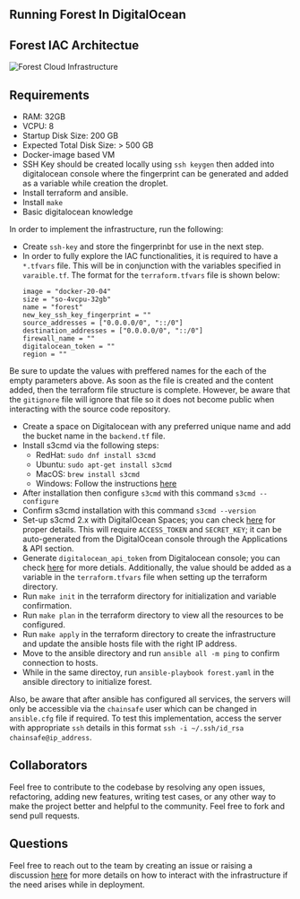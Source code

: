 
## Running Forest In DigitalOcean

## Forest IAC Architectue

![Forest Cloud Infrastructure ](https://user-images.githubusercontent.com/47984109/216006502-eca661d3-2ef8-4c75-aa7a-1740c25abb44.png)

## Requirements  
- RAM: 32GB
- VCPU: 8
- Startup Disk Size: 200 GB
- Expected Total Disk Size: > 500 GB
- Docker-image based VM
- SSH Key should be created locally using `ssh keygen` then added into digitalocean console where the fingerprint can be generated and added as a variable while creation the droplet.
- Install terraform and ansible.  
- Install `make`
- Basic digitalocean knowledge

In order to implement the infrastructure, run the following:
- Create `ssh-key` and store the fingerprinbt for use in the next step.
- In order to fully explore the IAC functionalities, it is required to have a `*.tfvars` file. This will be in conjunction with the variables specified in `varaible.tf`. The format for the `terraform.tfvars` file is shown below:
    ```
    image = "docker-20-04"
    size = "so-4vcpu-32gb"
    name = "forest"
    new_key_ssh_key_fingerprint = ""
    source_addresses = ["0.0.0.0/0", "::/0"]
    destination_addresses = ["0.0.0.0/0", "::/0"]
    firewall_name = ""
    digitalocean_token = ""
    region = ""
    ```
Be sure to update the values with preffered names for the each of the empty parameters above. As soon as the file is created and the content added, then the terraform file structure is complete. However, be aware that the `gitignore` file will ignore that file so it does not become public when interacting with the source code repository. 
- Create a space on Digitalocean with any preferred unique name and add the bucket name in the `backend.tf` file. 
- Install s3cmd via the following steps:
    - RedHat: `sudo dnf install s3cmd`
    - Ubuntu: `sudo apt-get install s3cmd`
    - MacOS: `brew install s3cmd`
    - Windows: Follow the instructions [here](https://www.s3express.com/download.htm) 
- After installation then configure `s3cmd` with this command `s3cmd --configure`
- Confirm s3cmd installation with this command `s3cmd --version`
- Set-up s3cmd 2.x with DigitalOcean Spaces; you can check [here](https://docs.digitalocean.com/products/spaces/reference/s3cmd/) for proper details. This will require `ACCESS_TOKEN` and `SECRET_KEY`; it can be auto-generated from the DigitalOcean console through the Applications & API section.   
- Generate `digitalocean_api_token` from Digitalocean console; you can check [here](https://docs.digitalocean.com/reference/api/create-personal-access-token/) for more detials. Additionally, the value should be added as a variable in the `terraform.tfvars` file when setting up the terraform directory. 
- Run `make init` in the terraform directory for initialization and variable confirmation.  
- Run `make plan` in the terraform directory to view all the resources to be configured.   
- Run `make apply` in the terraform directory to create the infrastructure and update the ansible hosts file with the right IP address. 
- Move to the ansible directory and run `ansible all -m ping` to confirm connection to hosts.  
- While in the same directoy, run `ansible-playbook forest.yaml` in the ansible directory to initialize forest.

Also, be aware that after ansible has configured all services, the servers will only be accessible via the `chainsafe` user which can be changed in `ansible.cfg` file if required. To test this implementation, access the server with appropriate `ssh` details in this format `ssh -i ~/.ssh/id_rsa chainsafe@ip_address`.   

## Collaborators
Feel free to contribute to the codebase by resolving any open issues, refactoring, adding new features, writing test cases, or any other way to make the project better and helpful to the community. Feel free to fork and send pull requests.

## Questions
Feel free to reach out to the team by creating an issue or raising a discussion [here](https://github.com/ChainSafe/forest/discussions) for more details on how to interact with the infrastructure if the need arises while in deployment.
